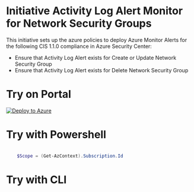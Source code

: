 <h1>Initiative Activity Log Alert Monitor for Network Security Groups </h1>

This initiative sets up the azure policies to deploy Azure Monitor Alerts for the following CIS 1.1.0 compliance in Azure Security Center:
* Ensure that Activity Log Alert exists for Create or Update Network Security Group
* Ensure that Activity Log Alert exists for Delete Network Security Group

<h1>Try on Portal</h1>

[![Deploy to Azure](https://aka.ms/deploytoazurebutton)](https://portal.azure.com/#blade/Microsoft_Azure_Policy/CreatePolicyDefinitionBlade/uri/https%3A%2F%2Fraw.githubusercontent.com%2FAndrew-Coughlin-MSFT%2FAzure%2Fmaster%2FAzurePolicyExports%2FMonitoring%2Finitiative-activity-log-alert-monitor-network-security-group%2Fpolicyset.json)

<h1>Try with Powershell</h1>

```Powershell
    
    $Scope = (Get-AzContext).Subscription.Id

```

<h1>Try with CLI</h1>